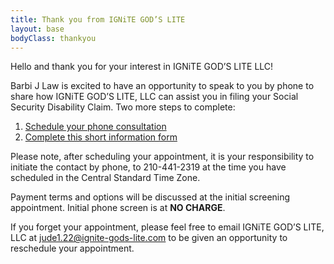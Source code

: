 ```yaml
---
title: Thank you from IGNiTE GOD’S LITE
layout: base
bodyClass: thankyou
---
```


Hello and thank you for your interest in IGNiTE GOD’S LITE LLC!

Barbi J Law is excited to have an opportunity to speak to you by phone to share how IGNiTE GOD’S LITE, LLC can assist you in filing your Social Security Disability Claim. Two more steps to complete:

1. [Schedule your phone consultation](https://app.acuityscheduling.com/schedule.php?owner=15801170)
2. [Complete this short information form]({{formLink}})

Please note, after scheduling your appointment, it is your responsibility to initiate the contact by phone, to 210-441-2319 at the time you have scheduled in the Central Standard Time Zone.

Payment terms and options will be discussed at the initial screening appointment. Initial phone screen is at **NO CHARGE**.

If you forget your appointment, please feel free to email IGNiTE GOD’S LITE, LLC at <jude1.22@ignite-gods-lite.com> to be given an opportunity to reschedule your appointment.
